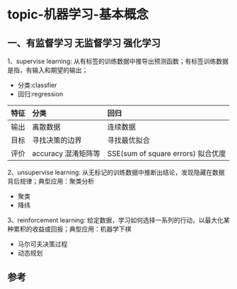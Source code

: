 # topic-机器学习-基本概念

## 一、有监督学习 无监督学习 强化学习

1、supervise learning: 从有标签的训练数据中推导出预测函数；有标签训练数据是指，有输入和期望的输出；

* 分类:classfier
* 回归:regression

| 特征 | 分类 | 回归 |
| :--- | :--- | :--- |
| 输出 | 离散数据 | 连续数据 |
| 目标 | 寻找决策的边界 | 寻找最优拟合 |
| 评价 | accuracy  混淆矩阵等 | SSE\(sum of square errors\) 拟合优度 |

2、unsupervise learning: 从无标记的训练数据中推断出结论，发现隐藏在数据背后规律；典型应用：聚类分析

* 聚类
* 降纬

3、reinforcement learning: 给定数据，学习如何选择一系列的行动，以最大化某种累积的收益或回报；典型应用：机器学下棋

* 马尔可夫决策过程
* 动态规划

## 参考



